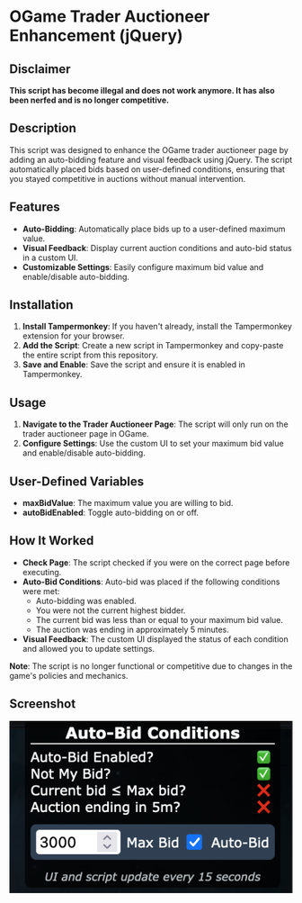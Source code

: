 # OGame Trader Auctioneer Enhancement (jQuery)

## Disclaimer

**This script has become illegal and does not work anymore. It has also been nerfed and is no longer competitive.**

## Description

This script was designed to enhance the OGame trader auctioneer page by adding an auto-bidding feature and visual feedback using jQuery. The script automatically placed bids based on user-defined conditions, ensuring that you stayed competitive in auctions without manual intervention.

## Features

- **Auto-Bidding**: Automatically place bids up to a user-defined maximum value.
- **Visual Feedback**: Display current auction conditions and auto-bid status in a custom UI.
- **Customizable Settings**: Easily configure maximum bid value and enable/disable auto-bidding.

## Installation 

1. **Install Tampermonkey**: If you haven't already, install the Tampermonkey extension for your browser.
2. **Add the Script**: Create a new script in Tampermonkey and copy-paste the entire script from this repository.
3. **Save and Enable**: Save the script and ensure it is enabled in Tampermonkey.

## Usage 

1. **Navigate to the Trader Auctioneer Page**: The script will only run on the trader auctioneer page in OGame.
2. **Configure Settings**: Use the custom UI to set your maximum bid value and enable/disable auto-bidding.

## User-Defined Variables 

- **maxBidValue**: The maximum value you are willing to bid.
- **autoBidEnabled**: Toggle auto-bidding on or off.

## How It Worked 

- **Check Page**: The script checked if you were on the correct page before executing.
- **Auto-Bid Conditions**: Auto-bid was placed if the following conditions were met:
  - Auto-bidding was enabled.
  - You were not the current highest bidder.
  - The current bid was less than or equal to your maximum bid value.
  - The auction was ending in approximately 5 minutes.
- **Visual Feedback**: The custom UI displayed the status of each condition and allowed you to update settings.

**Note**: The script is no longer functional or competitive due to changes in the game's policies and mechanics.

## Screenshot

![Screenshot of the script in action](https://github.com/gabepsilva/ogame-bid/blob/main/o-screenshot1.png)

